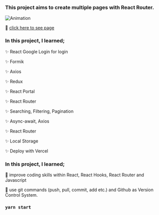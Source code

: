 ### This project aims to create multiple pages with React Router.

![Animation](frontend.gif)

🎯 [click here to see page](https://casestudy-frontend.netlify.app/)
### In this project, I learned;

✨ React Google Login for login

✨ Formik

✨ Axios

✨ Redux

✨ React Portal

✨ React Router

✨ Searching, Filtering, Pagination

✨ Async-await, Axios

✨ React Router

✨ Local Storage

✨ Deploy with Vercel

### In this project, I learned;

🎯 improve coding skills within React, React Hooks, React Router and Javascript

🎯 use git commands (push, pull, commit, add etc.) and Github as Version Control System.

### `yarn start`



